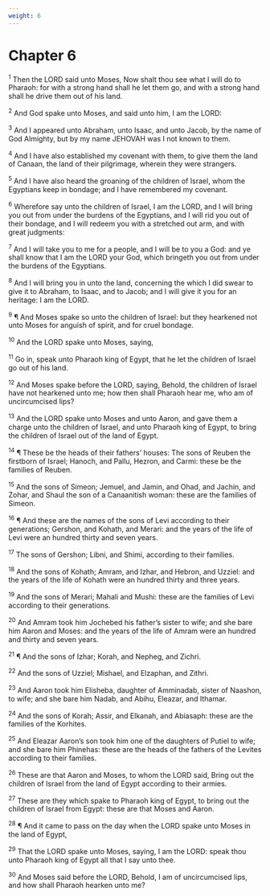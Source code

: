```yaml
---
weight: 6
---
```


# Chapter 6

<sup>1</sup> Then the LORD said unto Moses, Now shalt thou see what I will do to Pharaoh: for with a strong hand shall he let them go, and with a strong hand shall he drive them out of his land. 

<sup>2</sup> And God spake unto Moses, and said unto him, I am the LORD: 

<sup>3</sup> And I appeared unto Abraham, unto Isaac, and unto Jacob, by the name of God Almighty, but by my name JEHOVAH was I not known to them. 

<sup>4</sup> And I have also established my covenant with them, to give them the land of Canaan, the land of their pilgrimage, wherein they were strangers. 

<sup>5</sup> And I have also heard the groaning of the children of Israel, whom the Egyptians keep in bondage; and I have remembered my covenant. 

<sup>6</sup> Wherefore say unto the children of Israel, I am the LORD, and I will bring you out from under the burdens of the Egyptians, and I will rid you out of their bondage, and I will redeem you with a stretched out arm, and with great judgments: 

<sup>7</sup> And I will take you to me for a people, and I will be to you a God: and ye shall know that I am the LORD your God, which bringeth you out from under the burdens of the Egyptians. 

<sup>8</sup> And I will bring you in unto the land, concerning the which I did swear to give it to Abraham, to Isaac, and to Jacob; and I will give it you for an heritage: I am the LORD. 

<sup>9</sup> ¶ And Moses spake so unto the children of Israel: but they hearkened not unto Moses for anguish of spirit, and for cruel bondage. 

<sup>10</sup> And the LORD spake unto Moses, saying, 

<sup>11</sup> Go in, speak unto Pharaoh king of Egypt, that he let the children of Israel go out of his land. 

<sup>12</sup> And Moses spake before the LORD, saying, Behold, the children of Israel have not hearkened unto me; how then shall Pharaoh hear me, who am of uncircumcised lips? 

<sup>13</sup> And the LORD spake unto Moses and unto Aaron, and gave them a charge unto the children of Israel, and unto Pharaoh king of Egypt, to bring the children of Israel out of the land of Egypt. 

<sup>14</sup> ¶ These be the heads of their fathers’ houses: The sons of Reuben the firstborn of Israel; Hanoch, and Pallu, Hezron, and Carmi: these be the families of Reuben. 

<sup>15</sup> And the sons of Simeon; Jemuel, and Jamin, and Ohad, and Jachin, and Zohar, and Shaul the son of a Canaanitish woman: these are the families of Simeon. 

<sup>16</sup> ¶ And these are the names of the sons of Levi according to their generations; Gershon, and Kohath, and Merari: and the years of the life of Levi were an hundred thirty and seven years. 

<sup>17</sup> The sons of Gershon; Libni, and Shimi, according to their families. 

<sup>18</sup> And the sons of Kohath; Amram, and Izhar, and Hebron, and Uzziel: and the years of the life of Kohath were an hundred thirty and three years. 

<sup>19</sup> And the sons of Merari; Mahali and Mushi: these are the families of Levi according to their generations. 

<sup>20</sup> And Amram took him Jochebed his father’s sister to wife; and she bare him Aaron and Moses: and the years of the life of Amram were an hundred and thirty and seven years. 

<sup>21</sup> ¶ And the sons of Izhar; Korah, and Nepheg, and Zichri. 

<sup>22</sup> And the sons of Uzziel; Mishael, and Elzaphan, and Zithri. 

<sup>23</sup> And Aaron took him Elisheba, daughter of Amminadab, sister of Naashon, to wife; and she bare him Nadab, and Abihu, Eleazar, and Ithamar. 

<sup>24</sup> And the sons of Korah; Assir, and Elkanah, and Abiasaph: these are the families of the Korhites. 

<sup>25</sup> And Eleazar Aaron’s son took him one of the daughters of Putiel to wife; and she bare him Phinehas: these are the heads of the fathers of the Levites according to their families. 

<sup>26</sup> These are that Aaron and Moses, to whom the LORD said, Bring out the children of Israel from the land of Egypt according to their armies. 

<sup>27</sup> These are they which spake to Pharaoh king of Egypt, to bring out the children of Israel from Egypt: these are that Moses and Aaron. 

<sup>28</sup> ¶ And it came to pass on the day when the LORD spake unto Moses in the land of Egypt, 

<sup>29</sup> That the LORD spake unto Moses, saying, I am the LORD: speak thou unto Pharaoh king of Egypt all that I say unto thee. 

<sup>30</sup> And Moses said before the LORD, Behold, I am of uncircumcised lips, and how shall Pharaoh hearken unto me? 


